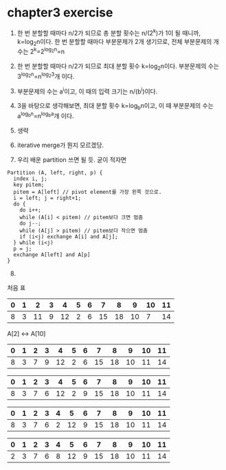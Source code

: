# chapter3 exercise

1. 한 번 분할할 때마다 n/2가 되므로 총 분할 횟수는 n/(2<sup>k</sup>)가 1이 될 때니까, k=log<sub>2</sub>n이다. 한 번 분할할 때마다 부분문제가 2개 생기므로, 전체 부분문제의 개수는 2<sup>k</sup>=2<sup>log<sub>2</sub>n</sup>=n

2. 한 번 분할할 때마다 n/2가 되므로 최대 분할 횟수 k=log<sub>2</sub>n이다. 부분문제의 수는 3<sup>log<sub>2</sub>n</sup>=n<sup>log<sub>2</sub>3</sup>개 이다.

3. 부분문제의 수는 a<sup>i</sup>이고, 이 때의 입력 크기는 n/(b<sup>i</sup>)이다.

4. 3을 바탕으로 생각해보면, 최대 분할 횟수 k=log<sub>b</sub>n이고, 이 때 부분문제의 수는 a<sup>log<sub>b</sub>n</sup>=n<sup>log<sub>b</sub>a</sup>개 이다.

5. 생략

6. iterative merge가 뭔지 모르겠당.

7. 우리 배운 partition 쓰면 될 듯.
굳이 적자면
```
Partition (A, left, right, p) {
  index i, j;
  key pitem;
  pitem = A[left] // pivot element를 가장 왼쪽 것으로.
  i = left; j = right+1;
  do {
    do i++;
    while (A[i] < pitem) // pitem보다 크면 멈춤
    do j--;
    while (A[j] > pitem) // pitem보다 작으면 멈춤
    if (i<j) exchange A[i] and A[j];
  } while (i<j)
  p = j;
  exchange A[left] and A[p]
}
```

8.
<p>처음 표</p>

0|1|2|3|4|5|6|7|8|9|10|11
---|---|---|---|---|---|---|---|---|---|---|---
8|3|11|9|12|2|6|15|18|10|7|14

<p>A[2] <-> A[10]</p>
  
0|1|2|3|4|5|6|7|8|9|10|11
---|---|---|---|---|---|---|---|---|---|---|---
8|3|7|9|12|2|6|15|18|10|11|14

0|1|2|3|4|5|6|7|8|9|10|11
---|---|---|---|---|---|---|---|---|---|---|---
8|3|7|6|12|2|9|15|18|10|11|14

0|1|2|3|4|5|6|7|8|9|10|11
---|---|---|---|---|---|---|---|---|---|---|---
8|3|7|6|2|12|9|15|18|10|11|14

0|1|2|3|4|5|6|7|8|9|10|11
---|---|---|---|---|---|---|---|---|---|---|---
2|3|7|6|8|12|9|15|18|10|11|14
